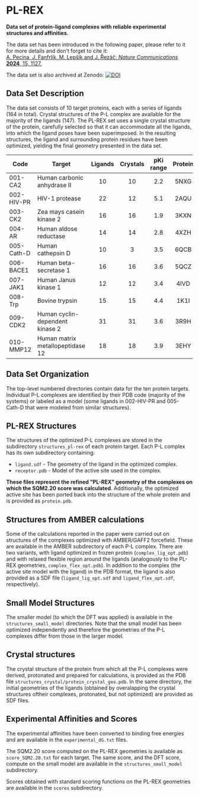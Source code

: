 # PL-REX

**Data set of protein-ligand complexes with reliable experimental structures and affinities.**

The data set has been introduced in the following paper, please refer to it for more details and don't forget to cite it:   
[A. Pecina, J. Fanfrlík, M. Lepšík and J. Řezáč; *Nature Communications* **2024**, 15, 1127.](https://doi.org/10.1038/s41467-024-45431-8)

The data set is also archived at Zenodo: [![DOI](https://zenodo.org/badge/660057665.svg)](https://zenodo.org/badge/latestdoi/660057665)

## Data Set Description

The data set consists of 10 target proteins, each with a series of ligands (164 in total). Crystal structures of the P-L complex are available for the majority of the ligands (147). The PL-REX set uses a single crystal structure of the protein, carefully selected so that it can accommodate all the ligands, into which the ligand poses have been superimposed. In the resulting structures, the ligand and surrounding protein residues have been optimized, yielding the final geometry presented in the data set.

| Code       | Target                           | Ligands | Crystals | pKi range | Protein |
|------------|----------------------------------|:-------:|:--------:|:---------:|:-------:|
| 001-CA2    | Human carbonic anhydrase II      | 10      | 10       | 2.2       | 5NXG    |
| 002-HIV-PR | HIV-1 protease                   | 22      | 12       | 5.1       | 2AQU    |
| 003-CK2    | Zea mays casein kinase 2         | 16      | 16       | 1.9       | 3KXN    |
| 004-AR     | Human aldose reductase           | 14      | 14       | 2.8       | 4XZH    |
| 005-Cath-D | Human cathepsin D                | 10      | 3        | 3.5       | 6QCB    |
| 006-BACE1  | Human beta-secretase 1           | 16      | 16       | 3.6       | 5QCZ    |
| 007-JAK1   | Human Janus kinase 1             | 12      | 12       | 3.4       | 4IVD    |
| 008-Trp    | Bovine trypsin                   | 15      | 15       | 4.4       | 1K1I    |
| 009-CDK2   | Human cyclin-dependent kinase 2  | 31      | 31       | 3.6       | 3R9H    |
| 010-MMP12  | Human matrix metallopeptidase 12 | 18      | 18       | 3.9       | 3EHY    |

## Data Set Organization

The top-level numbered directories contain data for the ten protein targets.
Individual P-L complexes are identified by their PDB code (majority of the systems) or labeled as a model
(some ligands in 002-HIV-PR and 005-Cath-D that were modeled from similar structures). 

## PL-REX Structures

The structures of the optimized P-L complexes are stored in the subdirectory `structures_pl-rex` of each protein target. Each P-L complex has its own subdirectory containing:

- `ligand.sdf` - The geometry of the ligand in the optimized complex.
- `receptor.pdb` - Model of the active site used in the complex.

**These files represent the refined "PL-REX" geometry of the complexes on which the SQM2.20 score was calculated**. Additionally, the optimized active site has been ported back into the structure of the whole protein and is provided as `protein.pdb`.

## Structures from AMBER calculations

Some of the calculations reported in the paper were carried out on structures of the complexes optimized with AMBER/GAFF2 forcefield. These are available in the AMBER subdirectory of each P-L complex. There are two variants, with ligand optimized in frozen protein (`complex_lig_opt.pdb`) and with relaxed flexible region around the ligands (analogously to the PL-REX geometries, `complex_flex_opt.pdb`). In addition to the complex (the active site model with the ligand) in the PDB format, the ligand is also provided as a SDF file (`ligand_lig_opt.sdf` and `ligand_flex_opt.sdf`, respectively).

## Small Model Structures

The smaller model (to which the DFT was applied) is available in the `structures_small_model` directories. Note that the small model has been optimized independently and therefore the geometries of the P-L complexes differ from those in the larger model.

## Crystal structures

The crystal structure of the protein from which all the P-L complexes were derived, protonated and prepared for calculations, is provided as the PDB file `structures_crystal/protein_crystal_geo.pdb`. In the same directory, the initial geometries of the ligands (obtained by overalapping the crystal structures oftheir complexes, protonated, but not optimized) are provided as SDF files.

## Experimental Affinities and Scores

The experimental affinities have been converted to binding free energies and are available in the `experimental_dG.txt` files.

The SQM2.20 score computed on the PL-REX geometries is available as `score_SQM2.20.txt` for each target. The same score, and the DFT score, compute on the small model are available in the `structures_small_model` subdirectory.

Scores obtained with standard scoring functions on the PL-REX geometries are available in the `scores` subdirectory.




